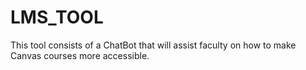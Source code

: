 # LMS_TOOL
This tool consists of a ChatBot that will assist faculty on how to make Canvas courses more accessible.

